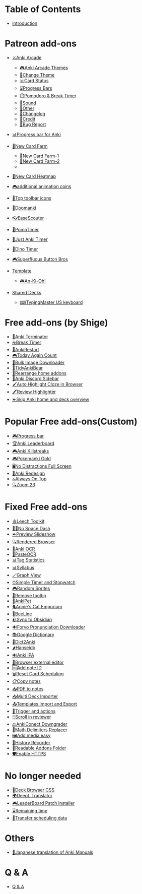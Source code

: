 # Table of Contents

* [Introduction](intro.md)

# Patreon add-ons

* [⚔️Anki Arcade](AnkiArcade/Home.md)
  * [🎮️Anki Arcade Themes](AnkiArcade/01.-AnkiArcade-Themes.md)
  * [🎨Change Theme](AnkiArcade/02.-Change-Theme.md)
  * [📊Card Status](AnkiArcade/03.-Card-status.md)
  * [⌛️Progress Bars](AnkiArcade/04.-Progress-Bars.md)
  * [⏱️Pomodoro & Break Timer](AnkiArcade/05.-Pomodoro-&-Break-Timer.md)
  * [🎵Sound](AnkiArcade/06.-Sound.md)
  * [📂Other](AnkiArcade/08.-Other.md)
  * [📝Changelog](AnkiArcade/09.-Changelog.md)
  * [💖Credit](AnkiArcade/98.-Credit.md)
  * [🚨Bug Report](AnkiArcade/99.-Bug-Report.md)
* [📊Progress bar for Anki](progress-bar-for-anki.md)

* [🌱New Card Farm](new-card-farm/new-card-farm.md)
  * [🌱New Card Farm-1](new-card-farm/new-card-farm-01.md)
  * [🌱New Card Farm-2](new-card-farm/new-card-farm-02.md)<!--完了-->
  * 
* [📅New Card Heatmap]()
* [🎮additional animation coins]()
* [🎨Top toolbar icons]()
* [🔫Doomanki]()
* [👓EaseScouter]()
* [🍅PomoTimer]()
* [🍅Just Anki Timer]()
* [🦖Dino Timer]()
* [🎮Superfluous Button Bros]()

* [Template]()
  * [🎮An-Ki-Oh!]()
* [Shared Decks]()
  * [⌨TypingMaster US keyboard]()

# Free add-ons (by Shige)

* [🤖Anki Terminator](AnkiTerminator/anki_terminator_00.md) <!--完了-->
* [☕Break Timer]()
* [🔂AnkiRestart]()
* [🎮Today Again Count]()
* [🦾Bulk Image Downloader]()
* [🐻TidyAnkiBear]()
* [📌Rearrange home addons]()
* [📱Anki Discord Sidebar]()
* [🖌️Auto Highlight Cloze in Browser]()
* [🖍️Review Highlighter]()
* [⏩️Skip Anki home and deck overview]()


# Popular Free add-ons(Custom)
* [🎮Progress bar]()
* [🏆Anki Leaderboard]()
* [🎮Anki Killstreaks]()
* [🎮Pokemanki Gold]()
* [🖥️No Distractions Full Screen]()
* [🎨Anki Redesign]()
* [🔝Always On Top]()
* [🔍Zoom 23]()


# Fixed Free add-ons

* [🩸Leech Toolkit]()
* [🏃🏻No Space Dash]()
* [⏩Preview Slideshow]()
* [🔍Rendered Browser]()
* [📸Anki OCR]()
* [📸PasteOCR]()
* [📊Tag Statistics]()
* [📊Syllabus]()
* [🪄Graph View]()
* [⏰️Simple Timer and Stopwatch]()
* [🎮Random Sprites]()
* [👻Remove tooltip]()
* [🐤AnkiPet]()
* [🐈️Annie's Cat Emporium]()
* [🐝BeeLine]()
* [🪨Sync to Obsidian]()
* [🔊Forvo Pronunciation Downloader]()
* [📚Google Dictionary]()
* [🐼Dict2Anki]()
* [🌶️Hanseido]()
* [🔊Anki IPA]()
* [📝Browser external editor]()
* [🆔Add note ID]()
* [🗑️Reset Card Scheduling]()
* [📋Copy notes]()
* [📥PDF to notes]()
* [📥Multi Deck Importer]()
* [📤Templates Import and Export]()
* [🔗Trigger and actions]()
* [🖱️Scroll in reviewer]()
* [🔙AnkiConect Downgrader]()
* [🧮Math Delimiters Replacer]()
* [🖼️Add media easy]()
* [💾History Recorder]()
* [📂Readable Addons Folder]()
* [🛡️Enable HTTPS]()

# No longer needed
* [🎨Deck Browser CSS]()
* [🌍DeepL Translator]()
* [🎮️LeaderBoard Patch Installer]()
* [⌛️Remaining time]()
* [🚚Transfer scheduling data]()

# Others
* [📖Japanese translation of Anki Manuals](anki_manuals_jp.md)<!--完了-->

# Q & A
* [Q & A]()



